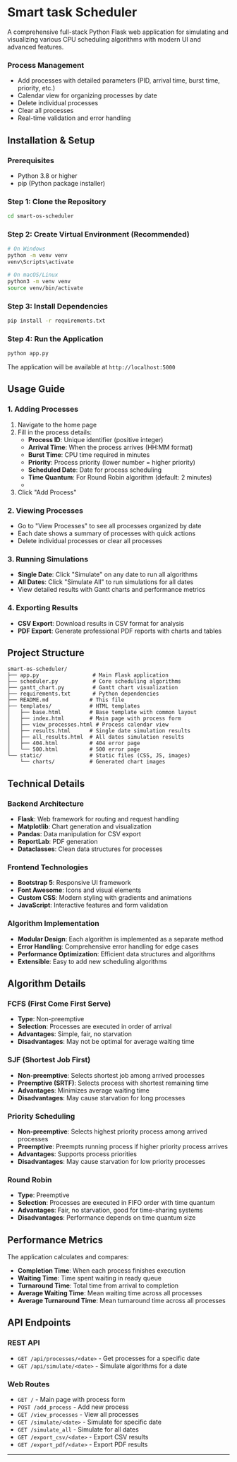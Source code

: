 # Smart task Scheduler

A comprehensive full-stack Python Flask web application for simulating and visualizing various CPU scheduling algorithms with modern UI and advanced features.


### Process Management
- Add processes with detailed parameters (PID, arrival time, burst time, priority, etc.)
- Calendar view for organizing processes by date
- Delete individual processes
- Clear all processes
- Real-time validation and error handling

##  Installation & Setup

### Prerequisites
- Python 3.8 or higher
- pip (Python package installer)

### Step 1: Clone the Repository
```bash
cd smart-os-scheduler
```

### Step 2: Create Virtual Environment (Recommended)
```bash
# On Windows
python -m venv venv
venv\Scripts\activate

# On macOS/Linux
python3 -m venv venv
source venv/bin/activate
```

### Step 3: Install Dependencies
```bash
pip install -r requirements.txt
```

### Step 4: Run the Application
```bash
python app.py
```

The application will be available at `http://localhost:5000`

##  Usage Guide

### 1. Adding Processes
1. Navigate to the home page
2. Fill in the process details:
   - **Process ID**: Unique identifier (positive integer)
   - **Arrival Time**: When the process arrives (HH:MM format)
   - **Burst Time**: CPU time required in minutes
   - **Priority**: Process priority (lower number = higher priority)
   - **Scheduled Date**: Date for process scheduling
   - **Time Quantum**: For Round Robin algorithm (default: 2 minutes)
   - 
3. Click "Add Process"

### 2. Viewing Processes
- Go to "View Processes" to see all processes organized by date
- Each date shows a summary of processes with quick actions
- Delete individual processes or clear all processes

### 3. Running Simulations
- **Single Date**: Click "Simulate" on any date to run all algorithms
- **All Dates**: Click "Simulate All" to run simulations for all dates
- View detailed results with Gantt charts and performance metrics

### 4. Exporting Results
- **CSV Export**: Download results in CSV format for analysis
- **PDF Export**: Generate professional PDF reports with charts and tables

##  Project Structure
```
smart-os-scheduler/
├── app.py                 # Main Flask application
├── scheduler.py           # Core scheduling algorithms
├── gantt_chart.py         # Gantt chart visualization
├── requirements.txt       # Python dependencies
├── README.md             # This file
├── templates/            # HTML templates
│   ├── base.html         # Base template with common layout
│   ├── index.html        # Main page with process form
│   ├── view_processes.html # Process calendar view
│   ├── results.html      # Single date simulation results
│   ├── all_results.html  # All dates simulation results
│   ├── 404.html          # 404 error page
│   └── 500.html          # 500 error page
└── static/               # Static files (CSS, JS, images)
    └── charts/           # Generated chart images
```

##  Technical Details

### Backend Architecture
- **Flask**: Web framework for routing and request handling
- **Matplotlib**: Chart generation and visualization
- **Pandas**: Data manipulation for CSV export
- **ReportLab**: PDF generation
- **Dataclasses**: Clean data structures for processes

### Frontend Technologies
- **Bootstrap 5**: Responsive UI framework
- **Font Awesome**: Icons and visual elements
- **Custom CSS**: Modern styling with gradients and animations
- **JavaScript**: Interactive features and form validation

### Algorithm Implementation
- **Modular Design**: Each algorithm is implemented as a separate method
- **Error Handling**: Comprehensive error handling for edge cases
- **Performance Optimization**: Efficient data structures and algorithms
- **Extensible**: Easy to add new scheduling algorithms

##  Algorithm Details

### FCFS (First Come First Serve)
- **Type**: Non-preemptive
- **Selection**: Processes are executed in order of arrival
- **Advantages**: Simple, fair, no starvation
- **Disadvantages**: May not be optimal for average waiting time

### SJF (Shortest Job First)
- **Non-preemptive**: Selects shortest job among arrived processes
- **Preemptive (SRTF)**: Selects process with shortest remaining time
- **Advantages**: Minimizes average waiting time
- **Disadvantages**: May cause starvation for long processes

### Priority Scheduling
- **Non-preemptive**: Selects highest priority process among arrived processes
- **Preemptive**: Preempts running process if higher priority process arrives
- **Advantages**: Supports process priorities
- **Disadvantages**: May cause starvation for low priority processes

### Round Robin
- **Type**: Preemptive
- **Selection**: Processes are executed in FIFO order with time quantum
- **Advantages**: Fair, no starvation, good for time-sharing systems
- **Disadvantages**: Performance depends on time quantum size

##  Performance Metrics

The application calculates and compares:
- **Completion Time**: When each process finishes execution
- **Waiting Time**: Time spent waiting in ready queue
- **Turnaround Time**: Total time from arrival to completion
- **Average Waiting Time**: Mean waiting time across all processes
- **Average Turnaround Time**: Mean turnaround time across all processes

##  API Endpoints

### REST API
- `GET /api/processes/<date>` - Get processes for a specific date
- `GET /api/simulate/<date>` - Simulate algorithms for a date

### Web Routes
- `GET /` - Main page with process form
- `POST /add_process` - Add new process
- `GET /view_processes` - View all processes
- `GET /simulate/<date>` - Simulate for specific date
- `GET /simulate_all` - Simulate for all dates
- `GET /export_csv/<date>` - Export CSV results
- `GET /export_pdf/<date>` - Export PDF results





---
